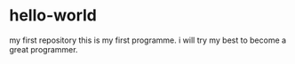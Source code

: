 # hello-world
my first repository
this is my first programme.
i will try my best to become a great programmer.
